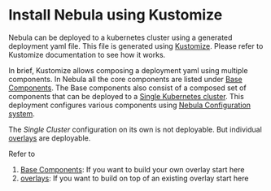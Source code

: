 # Install Nebula using Kustomize
Nebula can be deployed to a kubernetes cluster using a generated deployment yaml file. This file is generated using [Kustomize](https://kubectl.docs.kubernetes.io/guides/introduction/kustomize/).
Please refer to Kustomize documentation to see how it works.

In brief, Kustomize allows composing a deployment yaml using multiple components. In Nebula all the core components are listed under [Base Components](./base). The Base components also consist of
a composed set of components that can be deployed to a [Single Kubernetes cluster](./base/single_cluster). This deployment configures various components using [Nebula Configuration
system](todo).

The *Single Cluster* configuration on its own is not deployable. But individual [overlays](./overlays) are deployable. 

Refer to
1. [Base Components](./base): If you want to build your own overlay start here
1. [overlays](./overlays): If you want to build on top of an existing overlay start here
